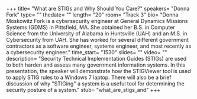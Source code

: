 +++
title= "What are STIGs and Why Should You Care?"
speakers= "Donna Fork"
type= ""
thedate= ""
length= "20"
room= "Track 3"
bio= "Donna Moskowitz Fork is a cybersecurity engineer at General Dynamics Missions Systems (GDMS) in Pittsfield, MA. She obtained her B.S. in Computer Science from the University of Alabama in Huntsville (UAH) and an M.S. in Cybersecurity from UAH. She has worked for several different government contractors as a software engineer, systems engineer, and most recently as a cybersecurity engineer."
time_start= "1530"
slides= ""
video= ""
description= "Security Technical Implementation Guides (STIGs) are used to both harden and assess many government information systems. In this presentation, the speaker will demonstrate how the STIGViewer tool is used to apply STIG rules to a Windows 7 laptop. There will also be a brief discussion of why &quot;STIGing&quot; a system is a useful tool for determining the security posture of a system."
stub= "what_are_stigs_and"
+++